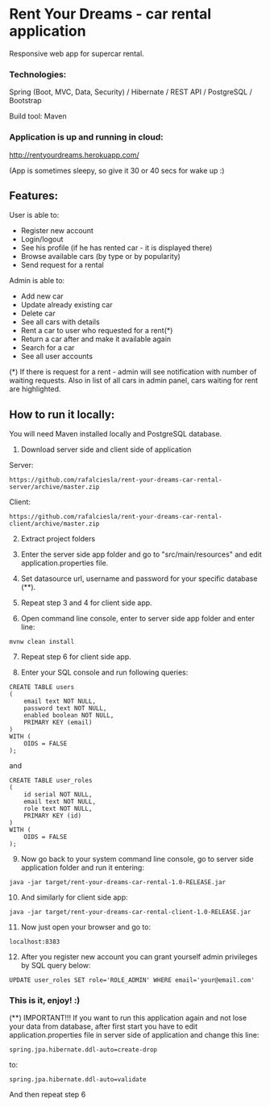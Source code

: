 # Rent Your Dreams - car rental application

Responsive web app for supercar rental.

### Technologies:

Spring (Boot, MVC, Data, Security) / Hibernate / REST API / PostgreSQL / Bootstrap

Build tool: Maven

### Application is up and running in cloud:

http://rentyourdreams.herokuapp.com/

(App is sometimes sleepy, so give it 30 or 40 secs for wake up :)


## Features:

User is able to:

* Register new account
* Login/logout
* See his profile (if he has rented car - it is displayed there)
* Browse available cars (by type or by popularity)
* Send request for a rental

Admin is able to:

* Add new car
* Update already existing car
* Delete car
* See all cars with details
* Rent a car to user who requested for a rent(*)
* Return a car after and make it available again
* Search for a car
* See all user accounts

(*) If there is request for a rent - admin will see notification with number of waiting requests. Also in list of all cars in admin panel, cars waiting for rent are highlighted.



## How to run it locally:

You will need Maven installed locally and PostgreSQL database.

1. Download server side and client side of application

Server:
```
https://github.com/rafalciesla/rent-your-dreams-car-rental-server/archive/master.zip
```

Client:
```
https://github.com/rafalciesla/rent-your-dreams-car-rental-client/archive/master.zip
```

2. Extract project folders

3. Enter the server side app folder and go to "src/main/resources" and edit application.properties file.

4. Set datasource url, username and password for your specific database (**).

5. Repeat step 3 and 4 for client side app.

6. Open command line console, enter to server side app folder and enter line:

```
mvnw clean install
```

7. Repeat step 6 for client side app.

8. Enter your SQL console and run following queries:

```
CREATE TABLE users
(
    email text NOT NULL,
    password text NOT NULL,
    enabled boolean NOT NULL,
    PRIMARY KEY (email)
)
WITH (
    OIDS = FALSE
);
```

and

```
CREATE TABLE user_roles
(
    id serial NOT NULL,
    email text NOT NULL,
    role text NOT NULL,
    PRIMARY KEY (id)
)
WITH (
    OIDS = FALSE
);
```

9. Now go back to your system command line console, go to server side application folder and run it entering:

```
java -jar target/rent-your-dreams-car-rental-1.0-RELEASE.jar
```

10. And similarly for client side app:

```
java -jar target/rent-your-dreams-car-rental-client-1.0-RELEASE.jar
```

11. Now just open your browser and go to:

```
localhost:8383
```

12. After you register new account you can grant yourself admin privileges by SQL query below:

```
UPDATE user_roles SET role='ROLE_ADMIN' WHERE email='your@email.com'
```

### This is it, enjoy! :)


(**) IMPORTANT!!! If you want to run this application again and not lose your data from database, after first start you have to edit application.properties file in server side of application and change this line:

```
spring.jpa.hibernate.ddl-auto=create-drop
```

to:

```
spring.jpa.hibernate.ddl-auto=validate
```

And then repeat step 6

